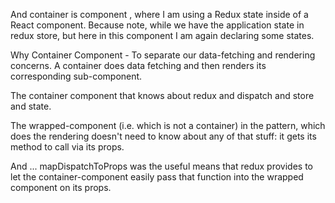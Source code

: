 And container is component , where I am using a Redux state inside of a React component. Because note, while we have the application state in redux store, but here in this component I am again declaring some states.

Why Container Component - To separate our data-fetching and rendering concerns. A container does data fetching and then renders its corresponding sub-component.

The container component that knows about redux and dispatch and store and state.

The wrapped-component (i.e. which is not a container) in the pattern, which does the rendering doesn't need to know about any of that stuff: it gets its method to call via its props.

And ... mapDispatchToProps was the useful means that redux provides to let the container-component easily pass that function into the wrapped component on its props.